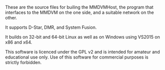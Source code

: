 These are the source files for builing the MMDVMHost, the program that interfaces to the MMDVM on the one side, and a suitable network on the other.

It supports D-Star, DMR, and System Fusion.

It builds on 32-bit and 64-bit Linux as well as on Windows using VS2015 on x86 and x64.

This software is licenced under the GPL v2 and is intended for amateur and educational use only. Use of this software for commercial purposes is strictly forbidden.
